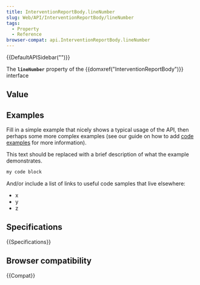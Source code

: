 ```yaml
---
title: InterventionReportBody.lineNumber
slug: Web/API/InterventionReportBody/lineNumber
tags:
  - Property
  - Reference
browser-compat: api.InterventionReportBody.lineNumber
---
```

{{DefaultAPISidebar("")}}

The **`lineNumber`** property of the {{domxref("InterventionReportBody")}} interface 

## Value



## Examples

Fill in a simple example that nicely shows a typical usage of the API, then perhaps some more complex examples (see our guide on how to add [code examples](/en-US/docs/MDN/Contribute/Structures/Code_examples) for more information).

This text should be replaced with a brief description of what the example demonstrates.

```js
my code block
```

And/or include a list of links to useful code samples that live elsewhere:

*   x
*   y
*   z

## Specifications

{{Specifications}}

## Browser compatibility

{{Compat}}


